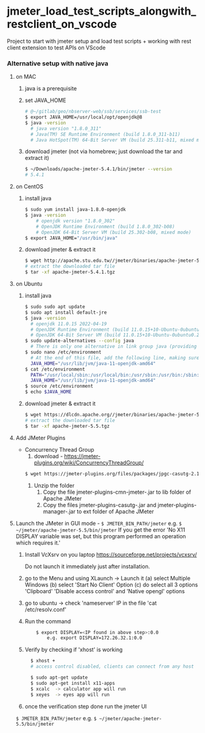 # jmeter_load_test_scripts_alongwith_restclient_on_vscode
Project to start with jmeter setup and load test scripts + working with rest client extension to test APIs on VScode
### Alternative setup with native java

1. on MAC

   1. java is a prerequisite
   1. set JAVA_HOME

      ```sh
      # @~/gitlab/geo/nbserver-web/ssb/services/ssb-test
      $ export JAVA_HOME=/usr/local/opt/openjdk@8
      $ java -version
        # java version "1.8.0_311"
        # Java(TM) SE Runtime Environment (build 1.8.0_311-b11)
        # Java HotSpot(TM) 64-Bit Server VM (build 25.311-b11, mixed mode)
      ```

   1. download jmeter (not via homebrew; just download the tar and extract it)
      ```sh
      $ ~/Downloads/apache-jmeter-5.4.1/bin/jmeter --version
      # 5.4.1
      ```

1. on CentOS

   1. install java

      ```sh
      $ sudo yum install java-1.8.0-openjdk
      $ java -version
          # openjdk version "1.8.0_302"
          # OpenJDK Runtime Environment (build 1.8.0_302-b08)
          # OpenJDK 64-Bit Server VM (build 25.302-b08, mixed mode)
      $ export JAVA_HOME="/usr/bin/java"
      ```

   1. download jmeter & extract it
      ```sh
      $ wget http://apache.stu.edu.tw//jmeter/binaries/apache-jmeter-5.4.1.tgz
      # extract the downloaded tar file
      $ tar -xf apache-jmeter-5.4.1.tgz
      ```

1. on Ubuntu

   1. install java

      ```sh
      $ sudo sudo apt update
      $ sudo apt install default-jre
      $ java -version
        # openjdk 11.0.15 2022-04-19
        # OpenJDK Runtime Environment (build 11.0.15+10-Ubuntu-0ubuntu0.20.04.1)
        # OpenJDK 64-Bit Server VM (build 11.0.15+10-Ubuntu-0ubuntu0.20.04.1, mixed mode, sharing)
      $ sudo update-alternatives --config java
        # There is only one alternative in link group java (providing /usr/bin/java): /usr/lib/jvm/java-11-openjdk-amd64/bin/java Nothing to configure.
      $ sudo nano /etc/environment
        # At the end of this file, add the following line, making sure to replace the highlighted path with your own copied path, but do not include the bin/ portion of the path
        JAVA_HOME="/usr/lib/jvm/java-11-openjdk-amd64"
      $ cat /etc/environment
        PATH="/usr/local/sbin:/usr/local/bin:/usr/sbin:/usr/bin:/sbin:/bin:/usr/games:/usr/local/games:/snap/bin"
        JAVA_HOME="/usr/lib/jvm/java-11-openjdk-amd64"
      $ source /etc/environment
      $ echo $JAVA_HOME
      ```

   1. download jmeter & extract it
      ```sh
      $ wget https://dlcdn.apache.org//jmeter/binaries/apache-jmeter-5.5.tgz
      # extract the downloaded tar file
      $ tar -xf apache-jmeter-5.5.tgz
      ```

1. Add JMeter Plugins

   - Concurrency Thread Group
     1. download - https://jmeter-plugins.org/wiki/ConcurrencyThreadGroup/
     ```sh
     $ wget https://jmeter-plugins.org/files/packages/jpgc-casutg-2.10.zip
     ```
     1. Unzip the folder
        1. Copy the file jmeter-plugins-cmn-jmeter-<version>.jar to lib folder of Apache JMeter
        1. Copy the files jmeter-plugins-casutg-<version>.jar and jmeter-plugins-manager-<version>.jar to ext folder of Apache JMeter

1. Launch the JMeter in GUI mode - `$ JMETER_BIN_PATH/jmeter`
   e.g. `$ ~/jmeter/apache-jmeter-5.5/bin/jmeter`
   If you get the error 'No X11 DISPLAY variable was set, but this program performed an operation which requires it.'

   1. Install VcXsrv on you laptop
      https://sourceforge.net/projects/vcxsrv/

      Do not launch it immediately just after installation.

   1. go to the Menu and using XLaunch -> Launch it
      (a) select Multiple Windows
      (b) select 'Start No Client' Option
      (c) do select all 3 options 'Clipboard' 'Disable access control' and 'Native opengl' options

   1. go to ubuntu -> check 'nameserver' IP in the file 'cat /etc/resolv.conf'

   1. Run the command

      ```sh
          $ export DISPLAY=<IP found in above step>:0.0
              e.g. export DISPLAY=172.26.32.1:0.0
      ```

   1. Verify by checking if 'xhost' is working

      ```sh
        $ xhost +
        # access control disabled, clients can connect from any host
      ```

      ```sh
        $ sudo apt-get update
        $ sudo apt-get install x11-apps
        $ xcalc  -> calculator app will run
        $ xeyes  -> eyes app will run
      ```

   1. once the verification step done run the jmeter UI

   `$ JMETER_BIN_PATH/jmeter`
   e.g. `$ ~/jmeter/apache-jmeter-5.5/bin/jmeter`
